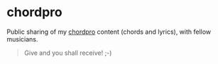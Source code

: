 # chordpro

Public sharing of my [chordpro](https://www.chordpro.org/) content (chords and lyrics), with fellow musicians.

> Give and you shall receive! ;-)


